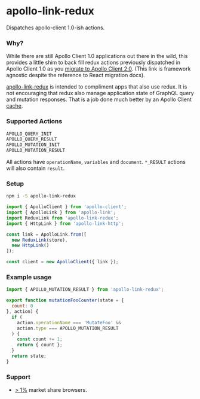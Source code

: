 # apollo-link-redux
Dispatches apollo-client 1.0-ish actions.

### Why?

While there are still Apollo Client 1.0 applications out there in the wild,
this provides a little shim to back fill redux actions previously dispatched in
Apollo Client 1.0 as you [migrate to Apollo Client 2.0](https://www.apollographql.com/docs/react/2.0-migration.html).
(This link is framework agnostic despite the reference to React migration docs).

[apollo-link-redux](https://www.npmjs.com/package/apollo-link-redux) is intended to compliment apps that also use redux.
It is not encouraging that redux also manage application state of GraphQL
query and mutation responses. That is a job done much better by an
Apollo Client [cache](https://www.apollographql.com/docs/react/basics/caching.html).

### Supported Actions
```javascript
APOLLO_QUERY_INIT
APOLLO_QUERY_RESULT
APOLLO_MUTATION_INIT
APOLLO_MUTATION_RESULT
```
All actions have `operationName`, `variables` and `document`.
`*_RESULT` actions will also contain `result`.

### Setup

```bash
npm i -S apollo-link-redux
```

```javascript
import { ApolloClient } from 'apollo-client';
import { ApolloLink } from 'apollo-link';
import ReduxLink from 'apollo-link-redux';
import { HttpLink } from 'apollo-link-http';

const link = ApolloLink.from([
  new ReduxLink(store),
  new HttpLink()
]);

const client = new ApolloClient({ link });
```

### Example usage

```javascript
import { APOLLO_MUTATION_RESULT } from 'apollo-link-redux';

export function mutationFooCounter(state = {
  count: 0
}, action) {
  if (
    action.operationName === 'MutateFoo' &&
    action.type === APOLLO_MUTATION_RESULT
  ) {
    const count += 1;
    return { count };
  }
  return state;
}
```

### Support

- [> 1%](http://browserl.ist/?q=%3E+1%25) market share browsers.
